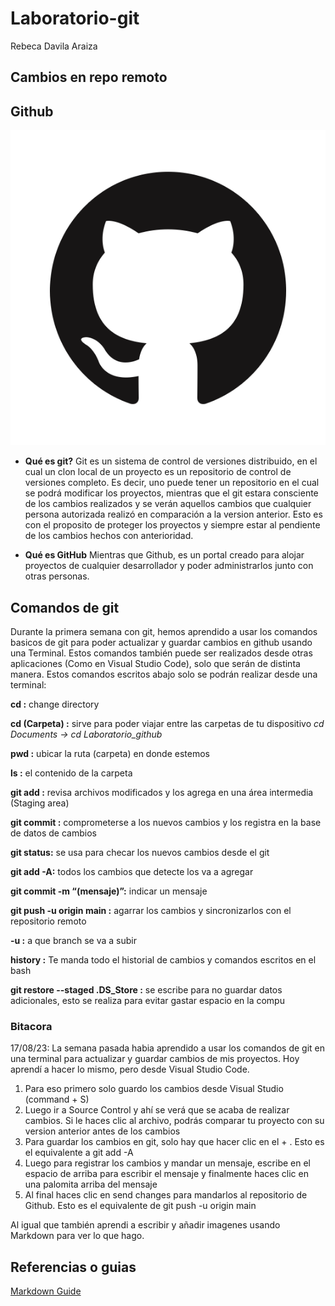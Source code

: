# **Laboratorio-git**
Rebeca Davila Araiza

## **Cambios en repo remoto**

## Github
![Github logo](/Imagenes/GitHub-Mark.png)

- **Qué es git?**
Git es un sistema de control de versiones distribuido, en el cual un clon local de un proyecto es un repositorio de control de versiones completo. Es decir, uno puede tener un repositorio en el cual se podrá modificar los proyectos, mientras que el git estara consciente de los cambios realizados y se verán aquellos cambios que cualquier persona autorizada realizó en comparación a la version anterior. Esto es con el proposito de proteger los proyectos y siempre estar al pendiente de los cambios hechos con anterioridad.

- **Qué es GitHub**
Mientras que Github, es un portal creado para alojar proyectos de cualquier desarrollador y poder administrarlos junto con otras personas.

## Comandos de git
Durante la primera semana con git, hemos aprendido a usar los comandos basicos de git para poder actualizar y guardar cambios en github usando una Terminal. Estos comandos también puede ser realizados desde otras aplicaciones (Como en Visual Studio Code), solo que serán de distinta manera. Estos comandos escritos abajo solo se podrán realizar desde una terminal:

**cd :** change directory

**cd (Carpeta) :** sirve para poder viajar entre las carpetas de tu dispositivo
*cd Documents → cd Laboratorio_github*

**pwd :** ubicar la ruta (carpeta) en donde estemos

**ls :** el contenido de la carpeta

**git add :** revisa archivos modificados y los agrega en una área intermedia (Staging area)

**git commit :** comprometerse a los nuevos cambios y los registra en la base de datos de cambios

**git status:** se usa para checar los nuevos cambios desde el git

**git add -A:** todos los cambios que detecte los va a agregar

**git commit -m “(mensaje)”:** indicar un mensaje

**git push -u origin main :** agarrar los cambios y sincronizarlos con el repositorio remoto

**-u :** a que branch se va a subir

**history :** Te manda todo el historial de cambios y comandos escritos en el bash

**git restore --staged .DS_Store :** se escribe para no guardar datos adicionales, esto se realiza para evitar gastar espacio en la compu

### Bitacora
17/08/23: La semana pasada habia aprendido a usar los comandos de git en una terminal para actualizar y guardar cambios de mis proyectos. Hoy aprendí a hacer lo mismo, pero desde Visual Studio Code. 

1. Para eso primero solo guardo los cambios desde Visual Studio (command + S)
2. Luego ir a Source Control y ahí se verá que se acaba de realizar cambios. Si le haces clic al archivo, podrás comparar tu proyecto con su version anterior antes de los cambios
3. Para guardar los cambios en git, solo hay que hacer clic en el + . Esto es el equivalente a git add -A
4. Luego para registrar los cambios y mandar un mensaje, escribe en el espacio de arriba para escribir el mensaje y finalmente haces clic en una palomita arriba del mensaje
5. Al final haces clic en send changes para mandarlos al repositorio de Github. Esto es el equivalente de git push -u origin main

Al igual que también aprendi a escribir y añadir imagenes usando Markdown para ver lo que hago.

## Referencias o guias
[Markdown Guide](https://www.markdownguide.org/)
